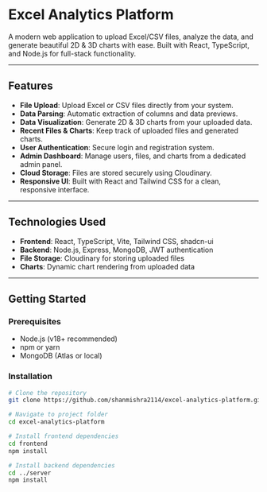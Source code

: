 # Excel Analytics Platform

A modern web application to upload Excel/CSV files, analyze the data, and generate beautiful 2D & 3D charts with ease. Built with React, TypeScript, and Node.js for full-stack functionality.

---

## Features

- **File Upload**: Upload Excel or CSV files directly from your system.
- **Data Parsing**: Automatic extraction of columns and data previews.
- **Data Visualization**: Generate 2D & 3D charts from your uploaded data.
- **Recent Files & Charts**: Keep track of uploaded files and generated charts.
- **User Authentication**: Secure login and registration system.
- **Admin Dashboard**: Manage users, files, and charts from a dedicated admin panel.
- **Cloud Storage**: Files are stored securely using Cloudinary.
- **Responsive UI**: Built with React and Tailwind CSS for a clean, responsive interface.

---

## Technologies Used

- **Frontend**: React, TypeScript, Vite, Tailwind CSS, shadcn-ui
- **Backend**: Node.js, Express, MongoDB, JWT authentication
- **File Storage**: Cloudinary for storing uploaded files
- **Charts**: Dynamic chart rendering from uploaded data

---

## Getting Started

### Prerequisites

- Node.js (v18+ recommended)
- npm or yarn
- MongoDB (Atlas or local)

### Installation

```bash
# Clone the repository
git clone https://github.com/shanmishra2114/excel-analytics-platform.git

# Navigate to project folder
cd excel-analytics-platform

# Install frontend dependencies
cd frontend
npm install

# Install backend dependencies
cd ../server
npm install
```
